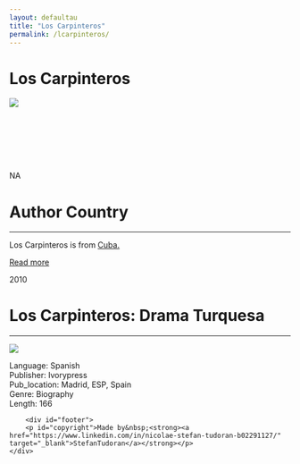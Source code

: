 ```yaml
---
layout: defaultau
title: "Los Carpinteros"
permalink: /lcarpinteros/
---
```

<!-- partial:index.partial.html -->
<div class="content">
    <h1>Los Carpinteros</h1>
    <div class="quote">
        <div><img src="https://t4.ftcdn.net/jpg/03/40/12/49/360_F_340124934_bz3pQTLrdFpH92ekknuaTHy8JuXgG7fi.jpg" class="logo"></div>
    </div>
    <div class="timeline">
        <div style="padding-bottom:100px;"></div>
        <div class="block">
            <div class="date right"><p class="right"> NA </p></div>
            <div class="dot"></div>
            <div class="left first">
            <div class="author_country">
                <h1>Author Country</h1><hr>
          <div class="aclocation">  <p>Los Carpinteros is from <a href="{{ site.baseurl }}/14">Cuba.</a></p></div>
              <div class="acreadmore">  <a href="#" target="_blank">Read more</a></div>
            </div>
            </div>
        </div>
       <div class="block">
            <div class="date left"><p class="left">2010</p></div>
            <div class="dot"></div>
            <div class="right">
                <h1>Los Carpinteros: Drama Turquesa</h1><hr>
                <p><img src="https://www.ivorypress.com/wp-content/uploads/2016/12/LosCarpinterosDramaTurquesaportada01web-768x487.jpg"></p>
                <p>Language: Spanish<br/>
                Publisher: Ivorypress<br/>
                Pub_location: Madrid, ESP, Spain<br/>
                Genre: Biography<br/>
                Length: 166</p>
            </div>
        </div>

        <div id="footer">
        <p id="copyright">Made by&nbsp;<strong><a href="https://www.linkedin.com/in/nicolae-stefan-tudoran-b02291127/" target="_blank">StefanTudoran</a></strong></p>
    </div>
</div>
<!-- partial -->
  <script src='https://cdnjs.cloudflare.com/ajax/libs/jquery/3.1.1/jquery.min.js'></script><script  src="assets/js/authorscript.js"></script>
